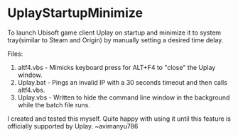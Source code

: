 # UplayStartupMinimize
To launch Ubisoft game client Uplay on startup and minimize it to system tray(similar to Steam and Origin) by manually setting a desired time delay.

Files:
1. altf4.vbs - Mimicks keyboard press for ALT+F4 to "close" the Uplay window.
2. Uplay.bat - Pings an invalid IP with a 30 seconds timeout and then calls altf4.vbs.
3. Uplay.vbs - Written to hide the command line window in the background while the batch file runs.

I created and tested this myself. Quite happy with using it until this feature is officially supported by Uplay.
~avimanyu786
